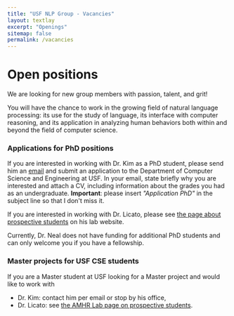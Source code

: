 ```yaml
---
title: "USF NLP Group - Vacancies"
layout: textlay
excerpt: "Openings"
sitemap: false
permalink: /vacancies
---
```


# Open positions

We are looking for new group members with passion, talent, and grit!

You will have the chance to work in the growing field of natural language processing: its use for the study of language, its interface with computer reasoning, and its application in analyzing human behaviors both within and beyond the field of computer science. 

### Applications for PhD positions
If you are interested in working with Dr. Kim as a PhD student, please send him an [email](mailto:genekim@usf.edu) and submit an application to the Department of Computer Science and Engineering at USF. In your email, state briefly why you are interested and attach a CV, including information about the grades you had as an undergraduate. **Important**: please insert _"Application PhD"_ in the subject line so that I don't miss it.

If you are interested in working with Dr. Licato, please see [the page about prospective students](https://sites.google.com/view/amhr/people/prospective-students) on his lab website.

Currently, Dr. Neal does not have funding for additional PhD students and can only welcome you if you have a fellowship.

### Master projects for USF CSE students
If you are a Master student at USF looking for a Master project and would like to work with
- Dr. Kim: contact him per email or stop by his office,
- Dr. Licato: see [the AMHR Lab page on prospective students](https://sites.google.com/view/amhr/people/prospective-students). 

